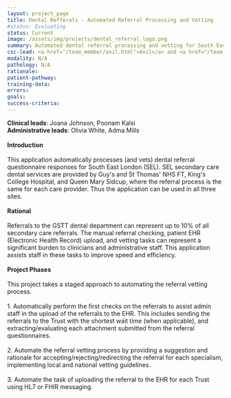 ```yaml
---
layout: project_page
title: Dental Refferals - Automated Referral Processing and Vetting
#status: Evaluating
status: Current
image: /assets/img/projects/dental_referral_logo.png
summary: Automated dental referral processing and vetting for South East London secondary dental care
csc-lead: <a href="/team_member/anil.html">Anil</a> and <a href="/team_member/elise.html">Elise</a>
modality: N/A
pathology: N/A
rationale: 
patient-pathway: 
training-data:  
errors: 
goals:  
success-criteria:  
---
```



<b>Clinical leads</b>: Joana Johnson, Poonam Kalsi
<br>
<b>Administrative leads</b>: Olivia White, Adma Mills
<br>
<br> **Introduction** <br><br>
This application automatically processes (and vets) dental referral questionnaire responses for South East London (SEL). SEL secondary care dental services are provided by Guy's and St Thomas' NHS FT, King's College Hospital, and Queen Mary Sidcup, where the referral process is the same for each care provider. Thus the application can be used in all three sites. 
<br>
<br>
**Rational** <br><br>
Referrals to the GSTT dental department can represent up to 10% of all secondary care referrals. The manual referral checking, patient EHR (Electronic Health Record) upload, and vetting tasks can represent a significant burden to clinicians and administrative staff. This application assists staff in these tasks to improve speed and efficiency.
<br>
<br>
**Project Phases** <br><br>
This project takes a staged approach to automating the referral vetting process. <br><br> 1. Automatically perform the first checks on the referrals to assist admin staff in the upload of the referrals to the EHR. This includes sending the referrals to the Trust with the shortest wait time (when applicable), and extracting/evaluating each attachment submitted from the referral questionnaires. <br><br> 2. Automate the referral vetting process by providing a suggestion and rationale for accepting/rejecting/redirecting the referral for each specialism, implementing local and national vetting guidelines. <br><br>3. Automate the task of uploading the referral to the EHR for each Trust using HL7 or FHIR messaging.<br>
<br>

<br><br>
